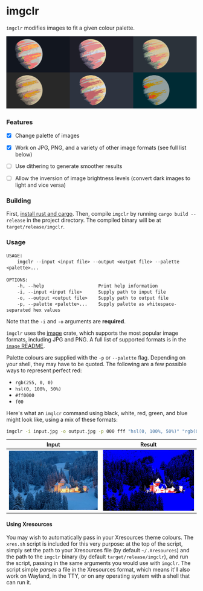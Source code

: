 # imgclr

`imgclr` modifies images to fit a given colour palette.

<!-- Hubble example                                    | NASA example -->
<!-- :------------------------------------------------:|:--------------------------------------------: -->
<!-- ![Hubble-original](examples/hubble1/original.jpg) | ![NASA-original](examples/nasa1/original.jpg) -->
<!-- ![Hubble-original](examples/hubble1/convert1.jpg) | ![NASA-original](examples/nasa1/convert1.jpg) -->
<!-- ![Hubble-original](examples/hubble1/convert2.jpg) | ![NASA-original](examples/nasa1/convert2.jpg) -->

![Banner image](examples/planet-volumes/planet-volumes.jpg)

### Features
- [x] Change palette of images
- [x] Work on JPG, PNG, and a variety of other image formats (see full list below)
- [ ] Use dithering to generate smoother results
- [ ] Allow the inversion of image brightness levels (convert dark images to
      light and vice versa)


### Building

First, [install rust and cargo](https://doc.rust-lang.org/cargo/getting-started/installation.html). Then, compile
`imgclr` by running `cargo build --release` in the project directory. The compiled binary will be at
`target/release/imgclr`.


### Usage

```
USAGE:
    imgclr --input <input file> --output <output file> --palette <palette>...

OPTIONS:
    -h, --help                    Print help information
    -i, --input <input file>      Supply path to input file
    -o, --output <output file>    Supply path to output file
    -p, --palette <palette>...    Supply palette as whitespace-separated hex values
```
Note that the `-i` and `-o` arguments are **required**.

`imgclr` uses the [image](https://docs.rs/image/latest/image/) crate, which supports the most popular image formats,
including JPG and PNG. A full list of supported formats is in the [`image` README](https://github.com/image-rs/image).

Palette colours are supplied with the `-p` or `--palette` flag. Depending on your shell, they may have to be
quoted. The following are a few possible ways to represent perfect red:
* `rgb(255, 0, 0)`
* `hsl(0, 100%, 50%)`
* `#ff0000`
* `f00`

Here's what an `imglcr` command using black, white, red, green, and blue might look like, using a mix of these formats:
```sh
imgclr -i input.jpg -o output.jpg -p 000 fff "hsl(0, 100%, 50%)" "rgb(0, 255, 0)" 0000ff
```

Input                                                | Result
:---------------------------------------------------:|:--------------------------------------------------:
![Original image](examples/jacek-dylag/original.jpg) | ![Processed image](examples/jacek-dylag/output.jpg)

#### Using Xresources

You may wish to automatically pass in your Xresources theme colours. The `xres.sh` script is included for this very
purpose: at the top of the script, simply set the path to your Xresources file (by default `~/.Xresources`) and the
path to the `imgclr` binary (by default `target/release/imgclr`), and run the script, passing in the
same arguments you would use with `imgclr`. The script simple *parses* a file in the Xresources format, which means
it'll also work on Wayland, in the TTY, or on any operating system with a shell that can run it.
